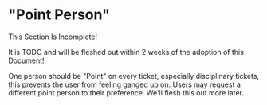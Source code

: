 # "Point Person"

<div class="warning">
This Section Is Incomplete! 

It is TODO and will be fleshed out within 2 weeks of the adoption of this Document!
</div>

One person should be "Point" on every ticket, especially disciplinary tickets, this prevents the user from feeling ganged up on. Users may request a different point person to their preference. We'll flesh this out more later.